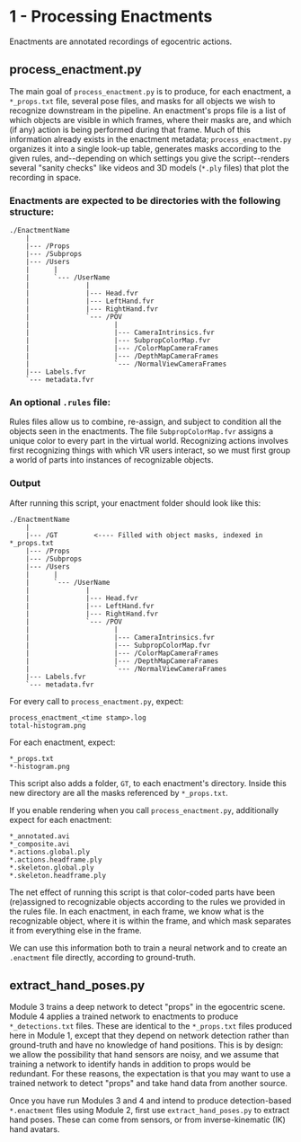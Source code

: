 # 1 - Processing Enactments

Enactments are annotated recordings of egocentric actions.

## process_enactment.py

The main goal of `process_enactment.py` is to produce, for each enactment, a `*_props.txt` file, several pose files, and masks for all objects we wish to recognize downstream in the pipeline. An enactment's props file is a list of which objects are visible in which frames, where their masks are, and which (if any) action is being performed during that frame. Much of this information already exists in the enactment metadata; `process_enactment.py` organizes it into a single look-up table, generates masks according to the given rules, and--depending on which settings you give the script--renders several "sanity checks" like videos and 3D models (`*.ply` files) that plot the recording in space.

### Enactments are expected to be directories with the following structure:
```
./EnactmentName
    |
    |--- /Props
    |--- /Subprops
    |--- /Users
    |      |
    |      `--- /UserName
    |              |
    |              |--- Head.fvr
    |              |--- LeftHand.fvr
    |              |--- RightHand.fvr
    |              `--- /POV
    |                     |
    |                     |--- CameraIntrinsics.fvr
    |                     |--- SubpropColorMap.fvr
    |                     |--- /ColorMapCameraFrames
    |                     |--- /DepthMapCameraFrames
    |                     `--- /NormalViewCameraFrames
    |--- Labels.fvr
    `--- metadata.fvr
```
### An optional `.rules` file:

Rules files allow us to combine, re-assign, and subject to condition all the objects seen in the enactments. The file `SubpropColorMap.fvr` assigns a unique color to every part in the virtual world. Recognizing actions involves first recognizing things with which VR users interact, so we must first group a world of parts into instances of recognizable objects.

### Output

After running this script, your enactment folder should look like this:
```
./EnactmentName
    |
    |--- /GT         <---- Filled with object masks, indexed in *_props.txt
    |--- /Props
    |--- /Subprops
    |--- /Users
    |      |
    |      `--- /UserName
    |              |
    |              |--- Head.fvr
    |              |--- LeftHand.fvr
    |              |--- RightHand.fvr
    |              `--- /POV
    |                     |
    |                     |--- CameraIntrinsics.fvr
    |                     |--- SubpropColorMap.fvr
    |                     |--- /ColorMapCameraFrames
    |                     |--- /DepthMapCameraFrames
    |                     `--- /NormalViewCameraFrames
    |--- Labels.fvr
    `--- metadata.fvr
```

For every call to `process_enactment.py`, expect:
```
process_enactment_<time stamp>.log
total-histogram.png
```

For each enactment, expect:
```
*_props.txt
*-histogram.png
```
This script also adds a folder, `GT`, to each enactment's directory. Inside this new directory are all the masks referenced by `*_props.txt`.

If you enable rendering when you call `process_enactment.py`, additionally expect for each enactment:
```
*_annotated.avi
*_composite.avi
*.actions.global.ply
*.actions.headframe.ply
*.skeleton.global.ply
*.skeleton.headframe.ply
```

The net effect of running this script is that color-coded parts have been (re)assigned to recognizable objects according to the rules we provided in the rules file. In each enactment, in each frame, we know what is the recognizable object, where it is within the frame, and which mask separates it from everything else in the frame.

We can use this information both to train a neural network and to create an `.enactment` file directly, according to ground-truth.

## extract_hand_poses.py

Module 3 trains a deep network to detect "props" in the egocentric scene. Module 4 applies a trained network to enactments to produce `*_detections.txt` files. These are identical to the `*_props.txt` files produced here in Module 1, except that they depend on network detection rather than ground-truth and have no knowledge of hand positions. This is by design: we allow the possibility that hand sensors are noisy, and we assume that training a network to identify hands in addition to props would be redundant. For these reasons, the expectation is that you may want to use a trained network to detect "props" and take hand data from another source.

Once you have run Modules 3 and 4 and intend to produce detection-based `*.enactment` files using Module 2, first use `extract_hand_poses.py` to extract hand poses. These can come from sensors, or from inverse-kinematic (IK) hand avatars.
